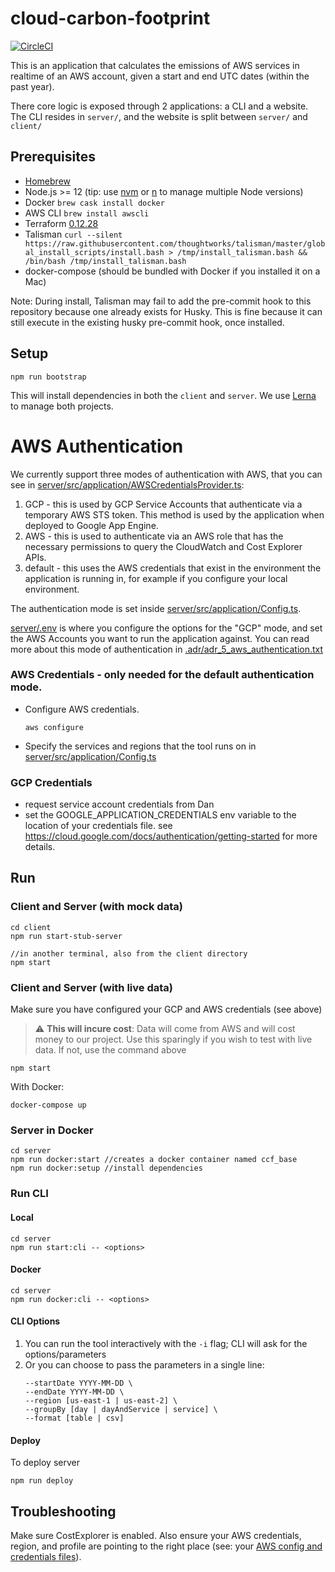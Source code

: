 # cloud-carbon-footprint

[![CircleCI](https://circleci.com/gh/twlabs/cloud-carbon-footprint.svg?style=shield&circle-token=82a0b0fe3e8ea0756b36f185d500ee10d191838e)](https://circleci.com/gh/twlabs/cloud-carbon-footprint/tree/trunk)

This is an application that calculates the emissions of AWS services in realtime of an AWS account, given a start and end UTC dates (within the past year).

There core logic is exposed through 2 applications: a CLI and a website. The CLI resides in `server/`, and the website is split between `server/` and `client/`

## Prerequisites

- [Homebrew](https://brew.sh)
- Node.js >= 12 (tip: use [nvm](https://github.com/nvm-sh/nvm) or [n](https://github.com/tj/n) to manage multiple Node versions)
- Docker `brew cask install docker`
- AWS CLI `brew install awscli`
- Terraform [0.12.28](https://releases.hashicorp.com/terraform/0.12.28/) 
- Talisman `curl --silent  https://raw.githubusercontent.com/thoughtworks/talisman/master/global_install_scripts/install.bash > /tmp/install_talisman.bash && /bin/bash /tmp/install_talisman.bash`
- docker-compose (should be bundled with Docker if you installed it on a Mac)

Note: During install, Talisman may fail to add the pre-commit hook to this repository because one already exists for Husky. This is fine because it can still execute in the existing husky pre-commit hook, once installed.  

## Setup

```
npm run bootstrap
```

This will install dependencies in both the `client` and `server`. We use [Lerna](https://lerna.js.org) to manage both projects.

# AWS Authentication 

We currently support three modes of authentication with AWS, that you can see in [server/src/application/AWSCredentialsProvider.ts](server/src/application/AWSCredentialsProvider.ts):

1. GCP - this is used by GCP Service Accounts that authenticate via a temporary AWS STS token. This method is used by the application when deployed to Google App Engine.
2. AWS - this is used to authenticate via an AWS role that has the necessary permissions to query the CloudWatch and Cost Explorer APIs.   
3. default - this uses the AWS credentials that exist in the environment the application is running in, for example if you configure your local environment.   

The authentication mode is set inside [server/src/application/Config.ts](server/src/application/Config.ts).

[server/.env](server/.env) is where you configure the options for the "GCP" mode, and set the AWS Accounts you want to run the application against. 
You can read more about this mode of authentication in [.adr/adr_5_aws_authentication.txt](.adr/adr_5_aws_authentication.txt)

### AWS Credentials - only needed for the default authentication mode. 
 
- Configure AWS credentials.
  ```
  aws configure
  ```
- Specify the services and regions that the tool runs on in [server/src/application/Config.ts](server/src/application/Config.ts)

### GCP Credentials

- request service account credentials from Dan
- set the GOOGLE_APPLICATION_CREDENTIALS env variable to the location of your credentials file.
see https://cloud.google.com/docs/authentication/getting-started for more details.

## Run

### Client and Server (with mock data)
```
cd client
npm run start-stub-server

//in another terminal, also from the client directory
npm start
```

### Client and Server (with live data)
Make sure you have configured your GCP and AWS credentials (see above)
> :warning: **This will incure cost**: Data will come from AWS and will cost money to our project. Use this sparingly if you wish to test with live data. If not, use the command above

```
npm start
```

With Docker:

```
docker-compose up
```


### Server in Docker

```
cd server
npm run docker:start //creates a docker container named ccf_base
npm run docker:setup //install dependencies
```

### Run CLI

#### Local

```
cd server
npm run start:cli -- <options>
```

#### Docker

```
cd server
npm run docker:cli -- <options>
```

#### CLI Options

1. You can run the tool interactively with the `-i` flag; CLI will ask for the options/parameters
1. Or you can choose to pass the parameters in a single line:
   ```
   --startDate YYYY-MM-DD \
   --endDate YYYY-MM-DD \
   --region [us-east-1 | us-east-2] \
   --groupBy [day | dayAndService | service] \
   --format [table | csv]
   ```

#### Deploy 

To deploy server

```
npm run deploy
```

## Troubleshooting

Make sure CostExplorer is enabled. Also ensure your AWS credentials, region, and profile are pointing to the right place (see: your [AWS config and credentials files](https://docs.aws.amazon.com/cli/latest/userguide/cli-configure-profiles.html)).
